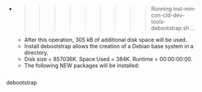 * >>>>>>>>> Running inst-min-con-cld-dev-tools-debootstrap.sh ...
  * After this operation, 305 kB of additional disk space will be used.
  * Install debootstrap allows the creation of a Debian base system in a directory.
  * Disk size = 857036K. Space Used = 384K. Runtime = 00:00:00:00.
  * The following NEW packages will be installed:
  ```bash
debootstrap
  ```
